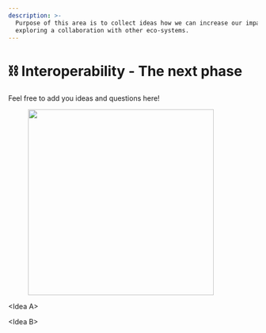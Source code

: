 ```yaml
---
description: >-
  Purpose of this area is to collect ideas how we can increase our impact by
  exploring a collaboration with other eco-systems.
---
```


# ⛓ Interoperability - The next phase

Feel free to add you ideas and questions here!&#x20;

<figure><img src="https://images.unsplash.com/photo-1512314889357-e157c22f938d?crop=entropy&#x26;cs=srgb&#x26;fm=jpg&#x26;ixid=M3wxOTcwMjR8MHwxfHNlYXJjaHwyfHxpZGVhc3xlbnwwfHx8fDE3MDMwMTUyMDh8MA&#x26;ixlib=rb-4.0.3&#x26;q=85" alt="" width="375"><figcaption></figcaption></figure>

\<Idea A>

\<Idea B>&#x20;

